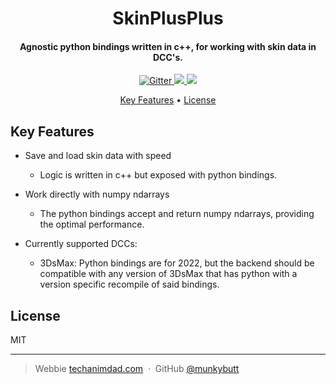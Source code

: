 <h1 align="center">
<!--   <br>
  <a href="http://www.amitmerchant.com/electron-markdownify"><img src="https://raw.githubusercontent.com/amitmerchant1990/electron-markdownify/master/app/img/markdownify.png" alt="SkinPlusPlus" width="200"></a>
  <br> -->
  SkinPlusPlus
  <br>
</h1>

<h4 align="center">Agnostic python bindings written in c++, for working with skin data in DCC's</a>.</h4>

<p align="center">
  <a href="https://badge.fury.io/gh/munkybutt%2FSkinPlusPlus">
    <img src="https://badge.fury.io/gh/munkybutt%2FSkinPlusPlus.svg"
         alt="Gitter">
  </a>
  <!-- <a href="https://gitter.im/amitmerchant1990/electron-markdownify"><img src="https://badges.gitter.im/amitmerchant1990/electron-markdownify.svg"></a> -->
  <a href="https://saythanks.io/to/munkybutt">
      <img src="https://img.shields.io/badge/Say%20Thanks-!-1EAEDB.svg">
  </a>
  <a href="https://www.paypal.me/munkybuttballs">
    <img src="https://img.shields.io/badge/$-donate-ff69b4.svg?maxAge=2592000&amp;style=flat">
  </a>
</p>

<p align="center">
  <a href="#key-features">Key Features</a> •
  <a href="#license">License</a>
</p>


## Key Features

* Save and load skin data with speed
  - Logic is written in c++ but exposed with python bindings.

* Work directly with numpy ndarrays
  - The python bindings accept and return numpy ndarrays, providing the optimal performance.

* Currently supported DCCs:
  - 3DsMax: Python bindings are for 2022, but the backend should be compatible with any version of 3DsMax that has python with a version specific recompile of said bindings.

<!--## 
## How To Use

Support
<a href="https://www.buymeacoffee.com/5Zn8Xh3l9" target="_blank"><img src="https://www.buymeacoffee.com/assets/img/custom_images/purple_img.png" alt="Buy Me A Coffee" style="height: 41px !important;width: 174px !important;box-shadow: 0px 3px 2px 0px rgba(190, 190, 190, 0.5) !important;-webkit-box-shadow: 0px 3px 2px 0px rgba(190, 190, 190, 0.5) !important;" ></a>

<p>Or</p> 

<a href="https://www.patreon.com/amitmerchant">
	<img src="https://c5.patreon.com/external/logo/become_a_patron_button@2x.png" width="160">
</a>

-->
## License

MIT

---

> Webbie [techanimdad.com](https://techanimdad.com) &nbsp;&middot;&nbsp;
> GitHub [@munkybutt](https://github.com/munkybutt)
